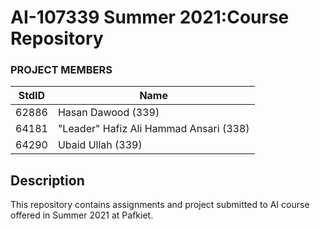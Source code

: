 # AI-107339 Summer 2021:Course Repository #

### PROJECT MEMBERS ###
StdID | Name
------------ | -------------
62886 | Hasan Dawood (339)
64181 | "Leader" Hafiz Ali Hammad Ansari  (338)
64290 | Ubaid Ullah (339)

## Description ##
This repository contains assignments and project submitted to AI course offered in Summer 2021 at Pafkiet.

